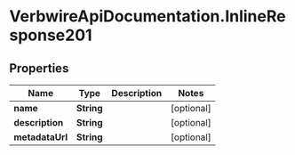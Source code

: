 # VerbwireApiDocumentation.InlineResponse201

## Properties
Name | Type | Description | Notes
------------ | ------------- | ------------- | -------------
**name** | **String** |  | [optional] 
**description** | **String** |  | [optional] 
**metadataUrl** | **String** |  | [optional] 
